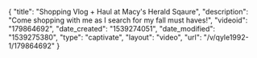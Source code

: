 {
    "title": "Shopping Vlog + Haul at Macy's Herald Sqaure",
    "description": "Come shopping with me as I search for my fall must haves!",
    "videoid": "179864692",
    "date_created": "1539274051",
    "date_modified": "1539275380",
    "type": "captivate",
    "layout": "video",
    "url": "\/v\/qyle1992-1\/179864692"
}